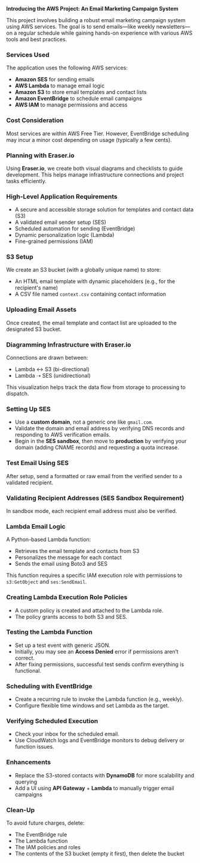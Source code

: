 **Introducing the AWS Project: An Email Marketing Campaign System**

This project involves building a robust email marketing campaign system using AWS services. The goal is to send emails—like weekly newsletters—on a regular schedule while gaining hands-on experience with various AWS tools and best practices.

### Services Used

The application uses the following AWS services:

* **Amazon SES** for sending emails
* **AWS Lambda** to manage email logic
* **Amazon S3** to store email templates and contact lists
* **Amazon EventBridge** to schedule email campaigns
* **AWS IAM** to manage permissions and access

### Cost Consideration

Most services are within AWS Free Tier. However, EventBridge scheduling may incur a minor cost depending on usage (typically a few cents).

### Planning with Eraser.io

Using **Eraser.io**, we create both visual diagrams and checklists to guide development. This helps manage infrastructure connections and project tasks efficiently.

### High-Level Application Requirements

* A secure and accessible storage solution for templates and contact data (S3)
* A validated email sender setup (SES)
* Scheduled automation for sending (EventBridge)
* Dynamic personalization logic (Lambda)
* Fine-grained permissions (IAM)

### S3 Setup

We create an S3 bucket (with a globally unique name) to store:

* An HTML email template with dynamic placeholders (e.g., for the recipient's name)
* A CSV file named `context.csv` containing contact information

### Uploading Email Assets

Once created, the email template and contact list are uploaded to the designated S3 bucket.

### Diagramming Infrastructure with Eraser.io

Connections are drawn between:

* Lambda ↔️ S3 (bi-directional)
* Lambda ➝ SES (unidirectional)

This visualization helps track the data flow from storage to processing to dispatch.

### Setting Up SES

* Use a **custom domain**, not a generic one like `gmail.com`.
* Validate the domain and email address by verifying DNS records and responding to AWS verification emails.
* Begin in the **SES sandbox**, then move to **production** by verifying your domain (adding CNAME records) and requesting a quota increase.

### Test Email Using SES

After setup, send a formatted or raw email from the verified sender to a validated recipient.

### Validating Recipient Addresses (SES Sandbox Requirement)

In sandbox mode, each recipient email address must also be verified.

### Lambda Email Logic

A Python-based Lambda function:

* Retrieves the email template and contacts from S3
* Personalizes the message for each contact
* Sends the email using Boto3 and SES

This function requires a specific IAM execution role with permissions to `s3:GetObject` and `ses:SendEmail`.

### Creating Lambda Execution Role Policies

* A custom policy is created and attached to the Lambda role.
* The policy grants access to both S3 and SES.

### Testing the Lambda Function

* Set up a test event with generic JSON.
* Initially, you may see an **Access Denied** error if permissions aren’t correct.
* After fixing permissions, successful test sends confirm everything is functional.

### Scheduling with EventBridge

* Create a recurring rule to invoke the Lambda function (e.g., weekly).
* Configure flexible time windows and set Lambda as the target.

### Verifying Scheduled Execution

* Check your inbox for the scheduled email.
* Use CloudWatch logs and EventBridge monitors to debug delivery or function issues.

### Enhancements

* Replace the S3-stored contacts with **DynamoDB** for more scalability and querying
* Add a UI using **API Gateway** + **Lambda** to manually trigger email campaigns

### Clean-Up

To avoid future charges, delete:

* The EventBridge rule
* The Lambda function
* The IAM policies and roles
* The contents of the S3 bucket (empty it first), then delete the bucket

